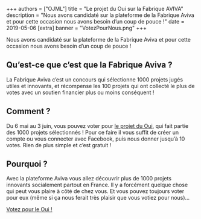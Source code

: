 +++
authors = ["OJML"]
title = "Le projet du Oui sur la Fabrique AVIVA"
description = "Nous avons candidaté sur la plateforme de la Fabrique Aviva et pour cette occasion nous avons besoin d’un coup de pouce !"
date = 2019-05-06
[extra]
banner = "VotezPourNous.png"
+++

Nous avons candidaté sur la plateforme de la Fabrique Aviva et pour cette occasion nous avons besoin d’un coup de pouce !

## Qu’est-ce que c’est que la Fabrique Aviva ?

La Fabrique Aviva c’est un concours qui sélectionne 1000 projets jugés utiles et innovants, et récompense les 100 projets qui ont collecté le plus de votes avec un soutien financier plus ou moins conséquent !

## Comment ?

Du 6 mai au 3 juin, vous pouvez voter pour [le projet du Oui](https://lafabriqueaviva.fr/fr/project/1898/show), qui fait partie des 1000 projets sélectionnés ! Pour ce faire il vous suffit de créer un compte ou vous connecter avec Facebook, puis nous donner jusqu’à 10 votes. Rien de plus simple et c’est gratuit !

## Pourquoi ?

Avec la plateforme Aviva vous allez découvrir plus de 1000 projets innovants socialement partout en France. Il y a forcément quelque chose qui peut vous plaire à côté de chez vous. Et vous pouvez toujours voter pour eux (même si ça nous ferait très plaisir que vous votiez pour nous)…

[Votez pour le Oui !](https://lafabriqueaviva.fr/fr/project/1898/show)
